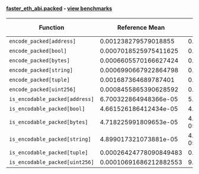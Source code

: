 #### [faster_eth_abi.packed](https://github.com/BobTheBuidler/faster-eth-abi/blob/master/faster_eth_abi/packed.py) - [view benchmarks](https://github.com/BobTheBuidler/faster-eth-abi/blob/master/benchmarks/test_packed_benchmarks.py)

| Function | Reference Mean | Faster Mean | % Change | Speedup (%) | x Faster | Faster |
|----------|---------------|-------------|----------|-------------|----------|--------|
| `encode_packed[address]` | 0.001238279579018855 | 0.000672911849227638 | 45.66% | 84.02% | 1.84x | ✅ |
| `encode_packed[bool]` | 0.0007018525975411625 | 0.0004967190987444151 | 29.23% | 41.30% | 1.41x | ✅ |
| `encode_packed[bytes]` | 0.0006605570166627424 | 0.0004875383735315632 | 26.19% | 35.49% | 1.35x | ✅ |
| `encode_packed[string]` | 0.0006990667922864798 | 0.0005115240028463519 | 26.83% | 36.66% | 1.37x | ✅ |
| `encode_packed[tuple]` | 0.001687364689787401 | 0.0014124371909105954 | 16.29% | 19.46% | 1.19x | ✅ |
| `encode_packed[uint256]` | 0.0008455865390628592 | 0.000635923446823259 | 24.79% | 32.97% | 1.33x | ✅ |
| `is_encodable_packed[address]` | 6.700322864948366e-05 | 5.033209757832473e-05 | 24.88% | 33.12% | 1.33x | ✅ |
| `is_encodable_packed[bool]` | 4.661526186412434e-05 | 4.477308851563733e-05 | 3.95% | 4.11% | 1.04x | ✅ |
| `is_encodable_packed[bytes]` | 4.718225991809653e-05 | 4.7975231220626915e-05 | -1.68% | -1.65% | 0.98x | ❌ |
| `is_encodable_packed[string]` | 4.899017321073881e-05 | 4.4953049724950836e-05 | 8.24% | 8.98% | 1.09x | ✅ |
| `is_encodable_packed[tuple]` | 0.00026424778090849483 | 0.0002537773636623082 | 3.96% | 4.13% | 1.04x | ✅ |
| `is_encodable_packed[uint256]` | 0.00010691686212882553 | 9.510146493515127e-05 | 11.05% | 12.42% | 1.12x | ✅ |
